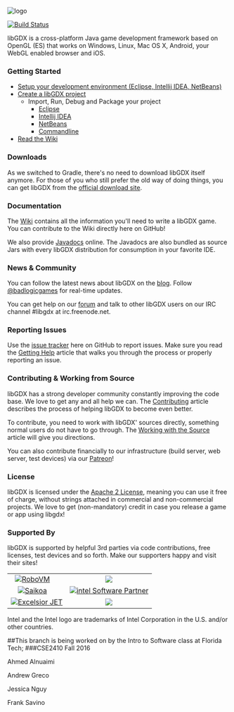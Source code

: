 ![logo](http://libgdx.badlogicgames.com/img/logo.png)

[![Build Status](http://144.76.220.132:8080/buildStatus/icon?job=libgdx&.png)](http://144.76.220.132:8080/job/libgdx/)

libGDX is a cross-platform Java game development framework based on 
OpenGL (ES) that works on Windows, Linux, Mac OS X, Android, your
WebGL enabled browser and iOS.

### Getting Started
  * [Setup your development environment (Eclipse, Intellij IDEA, NetBeans)](https://github.com/libgdx/libgdx/wiki/Setting-up-your-Development-Environment-%28Eclipse%2C-Intellij-IDEA%2C-NetBeans%29)
  * [Create a libGDX project](https://github.com/libgdx/libgdx/wiki/Project-Setup-Gradle)
    * Import, Run, Debug and Package your project
      * [Eclipse](https://github.com/libgdx/libgdx/wiki/Gradle-and-Eclipse)
      * [Intellij IDEA](https://github.com/libgdx/libgdx/wiki/Gradle-and-Intellij-IDEA)
      * [NetBeans](https://github.com/libgdx/libgdx/wiki/Gradle-and-NetBeans)
      * [Commandline](https://github.com/libgdx/libgdx/wiki/Gradle-on-the-Commandline)
  * [Read the Wiki](https://github.com/libgdx/libgdx/wiki)

### Downloads
As we switched to Gradle, there's no need to download libGDX itself anymore. For those of you who still prefer the old way of doing things, you can get libGDX from the [official download site](http://libgdx.badlogicgames.com/download.html).

### Documentation
The [Wiki](https://github.com/libgdx/libgdx/wiki) contains all the information you'll need to write a 
libGDX game. You can contribute to the Wiki directly here on GitHub!

We also provide [Javadocs](http://libgdx.badlogicgames.com/nightlies/docs/api/) online. The Javadocs are
also bundled as source Jars with every libGDX distribution for consumption in your favorite IDE.

### News & Community
You can follow the latest news about libGDX on the [blog](http://www.badlogicgames.com). Follow
[@badlogicgames](https://twitter.com/badlogicgames) for real-time updates.

You can get help on our [forum](http://badlogicgames.com/forum/) and talk to other libGDX 
users on our IRC channel #libgdx at irc.freenode.net.

### Reporting Issues
Use the [issue tracker](https://github.com/libgdx/libgdx/issues?page=1&state=open) here on GitHub to report issues. Make sure you read the 
[Getting Help](https://github.com/libgdx/libgdx/wiki/Getting-help) article that walks you through
the process or properly reporting an issue.

### Contributing & Working from Source
libGDX has a strong developer community constantly improving the code base. We love to
get any and all help we can. The [Contributing](https://github.com/libgdx/libgdx/wiki/Contributing) 
article describes the process of helping libGDX to become even better.

To contribute, you need to work with libGDX' sources directly, something normal users do not
have to go through. The [Working with the Source](https://github.com/libgdx/libgdx/wiki/Running-demos-%26-tests)
article will give you directions.

You can also contribute financially to our infrastructure (build server, web server, test devices) via our [Patreon](http://patreon.com/libgdx)!

### License
libGDX is licensed under the [Apache 2 License](http://www.apache.org/licenses/LICENSE-2.0.html), meaning you
can use it free of charge, without strings attached in commercial and non-commercial projects. We love to
get (non-mandatory) credit in case you release a game or app using libgdx!

### Supported By
libGDX is supported by helpful 3rd parties via code contributions, free licenses, test devices and so forth. Make our supporters happy and visit their sites!

<table>
<tr>
<td style="text-align: center;"><a href="http://bit.ly/robovmgdx"><img style="margin-right:20px" src="http://libgdx.badlogicgames.com/img/robovm.png" alt="RoboVM" /></a></td>
<td style="text-align: center;"><a href="http://bit.ly/spinegdx"><img src="http://libgdx.badlogicgames.com/img/spine.png"></a></td>
</tr>

<tr>
<td style="text-align: center;"><a href="http://bit.ly/saikoagdx"><img style="margin-right:20px" src="http://libgdx.badlogicgames.com/img/saikoa.png" alt="Saikoa" /></a></td>
<td style="text-align: center;"><a href="http://bit.ly/intelgdx"><img src="http://libgdx.badlogicgames.com/img/intel.png" alt="intel Software Partner" /></a></td>
</tr>

<tr>
<td style="text-align: center;"><a href="http://bit.ly/jetblog"><img src="http://libgdx.badlogicgames.com/img/excelsior.png" alt="Excelsior JET"></a></td>
<td style="text-align: center;"><a href="http://bit.ly/nextpeergdx"><img src="http://libgdx.badlogicgames.com/img/nextpeer.png"></a></td>
</tr>
</table>

Intel and the Intel logo are trademarks of Intel Corporation in the U.S. and/or other countries.

##This branch is being worked on by the Intro to Software class at Florida Tech;
###CSE2410 Fall 2016

Ahmed Alnuaimi

Andrew Greco

Jessica Nguy

Frank Savino

